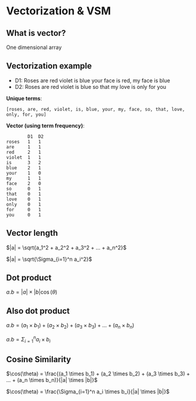 # Vectorization & VSM

## What is vector?
One dimensional array

## Vectorization example
* D1: Roses are red violet is blue your face is red, my face is blue
* D2: Roses are red violet is blue so that my love is only for you

__Unique terms__:
```
[roses, are, red, violet, is, blue, your, my, face, so, that, love, only, for, you]
```
__Vector (using term frequency)__:
```
        D1  D2
roses   1   1
are     1   1
red     2   1
violet  1   1
is      3   2
blue    2   1
your    1   0
my      1   1
face    2   0
so      0   1
that    0   1
love    0   1
only    0   1
for     0   1
you     0   1
```

## Vector length
$|a| = \sqrt{a_1^2 + a_2^2 + a_3^2 + ... + a_n^2}$

$|a| = \sqrt{\Sigma_{i=1}^n a_i^2}$

## Dot product

$a.b = |a| \times |b| \cos(\theta)$

## Also dot product

$a.b = (a_1 \times b_1) + (a_2 \times b_2) + (a_3 \times b_3) + ... + (a_n \times b_n)$

$a.b = \Sigma_{i=1}^n a_i \times b_i$

## Cosine Similarity
$\cos(\theta) = \frac{(a_1 \times b_1) + (a_2 \times b_2)  + (a_3 \times b_3) + ... + (a_n \times b_n)}{|a| \times |b|}$

$\cos(\theta) = \frac{\Sigma_{i=1}^n a_i \times b_i}{|a| \times |b|}$